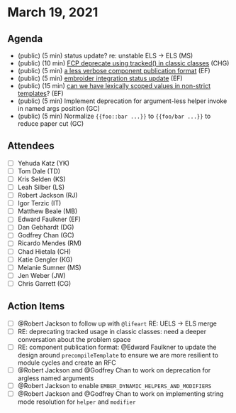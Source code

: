 # March 19, 2021

## Agenda

- (public) (5 min) status update? re: unstable ELS → ELS (MS)
- (public) (10 min) [FCP deprecate using tracked() in classic classes](https://github.com/emberjs/rfcs/pull/728) (CHG)
- (public) (5 min) [a less verbose component publication format](https://gist.github.com/ef4/f4d0fd4a9133e3e595332e9f851df6c1) (EF)
- (public) (5 min) [embroider integration status update](https://gist.github.com/ef4/5b9bff3e546830e6643f289aee31fb0f) (EF)
- (public) (15 min) [can we have lexically scoped values in non-strict templates](https://gist.github.com/ef4/39ed9a9c75d3bf429363437f0fc2d075)? (EF)
- (public) (5 min) Implement deprecation for argument-less helper invoke in named args position (GC)
- (public) (5 min) Normalize `{{foo::bar ...}}` to `{{foo/bar ...}}` to reduce paper cut (GC)

## Attendees

- [ ]  Yehuda Katz (YK)
- [ ]  Tom Dale (TD)
- [ ]  Kris Selden (KS)
- [ ]  Leah Silber (LS)
- [ ]  Robert Jackson (RJ)
- [ ]  Igor Terzic (IT)
- [ ]  Matthew Beale (MB)
- [ ]  Edward Faulkner (EF)
- [ ]  Dan Gebhardt (DG)
- [ ]  Godfrey Chan (GC)
- [ ]  Ricardo Mendes (RM)
- [ ]  Chad Hietala (CH)
- [ ]  Katie Gengler (KG)
- [ ]  Melanie Sumner (MS)
- [ ]  Jen Weber (JW)
- [ ]  Chris Garrett (CG)

## Action Items

- [ ]  @Robert Jackson to follow up with `@lifeart` RE: UELS → ELS merge
- [ ]  RE: deprecating tracked usage in classic classes: need a deeper conversation about the problem space
- [ ]  RE: component publication format: @Edward Faulkner to update the design around `precompileTemplate` to ensure we are more resilient to module cycles and create an RFC
- [ ]  @Robert Jackson and @Godfrey Chan to work on deprecation for argless named arguments
- [ ]  @Robert Jackson to enable `EMBER_DYNAMIC_HELPERS_AND_MODIFIERS`
- [ ]  @Robert Jackson and @Godfrey Chan to work on implementing string mode resolution for `helper` and `modifier`